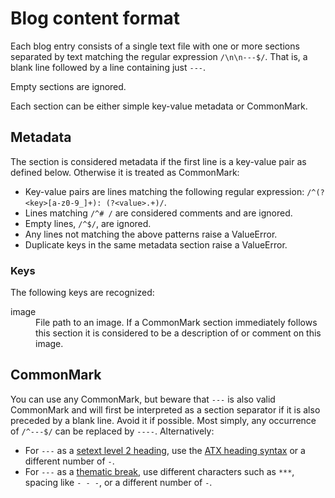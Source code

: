 # Blog content format

Each blog entry consists of a single text file with one or more sections separated by text matching the regular expression `/\n\n---$/`. That is, a blank line followed by a line containing just `---`.

Empty sections are ignored.

Each section can be either simple key-value metadata or CommonMark.

## Metadata

The section is considered metadata if the first line is a key-value pair as defined below. Otherwise it is treated as CommonMark:

* Key-value pairs are lines matching the following regular expression: `/^(?<key>[a-z0-9_]+): (?<value>.+)/`.
* Lines matching `/^# /` are considered comments and are ignored.
* Empty lines, `/^$/`, are ignored.
* Any lines not matching the above patterns raise a ValueError.
* Duplicate keys in the same metadata section raise a ValueError.

### Keys

The following keys are recognized:

<dl>
    <dt>image</dt>
    <dd>File path to an image. If a CommonMark section immediately follows this section it is considered to be a description of or comment on this image.</dd>
</dl>

## CommonMark

You can use any CommonMark, but beware that `---` is also valid CommonMark and will first be interpreted as a section separator if it is also preceded by a blank line. Avoid it if possible. Most simply, any occurrence of `/^---$/` can be replaced by `----`. Alternatively:

* For `---` as a [setext level 2 heading](https://spec.commonmark.org/0.29/#setext-heading-underline), use the [ATX heading syntax](https://spec.commonmark.org/0.29/#atx-heading) or a different number of `-`.
* For `---` as a [thematic break](https://spec.commonmark.org/0.29/#thematic-breaks), use different characters such as `***`, spacing like `- - -`, or a different number of `-`.

